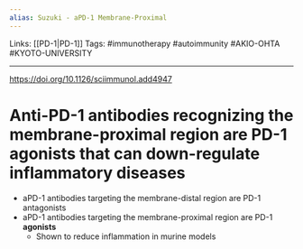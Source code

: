 ```yaml
---
alias: Suzuki - aPD-1 Membrane-Proximal
---
```


Links: [[PD-1|PD-1]]
Tags: #immunotherapy #autoimmunity #AKIO-OHTA #KYOTO-UNIVERSITY

---

https://doi.org/10.1126/sciimmunol.add4947

# Anti-PD-1 antibodies recognizing the membrane-proximal region are PD-1 agonists that can down-regulate inflammatory diseases

- aPD-1 antibodies targeting the membrane-distal region are PD-1 antagonists
- aPD-1 antibodies targeting the membrane-proximal region are PD-1 **agonists**
	- Shown to reduce inflammation in murine models